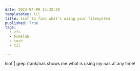 ```yaml
---
date: 2023-04-09 13:32:38
templateKey: til
title: lsof to find what's using your filesystem
published: True
tags:
  - zfs
  - homelab
  - tech
  - til

---
```


lsof | grep /tank/nas shows me what is using my nas at any time!
